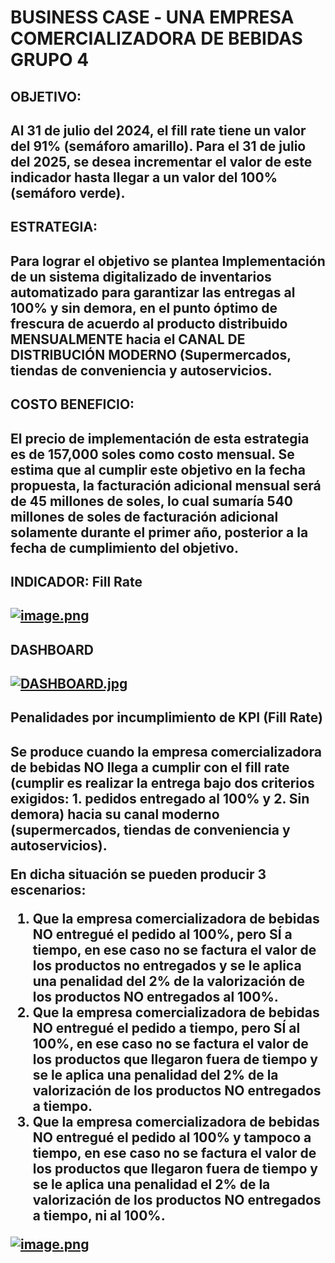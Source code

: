# BUSINESS CASE ‐ UNA EMPRESA COMERCIALIZADORA DE BEBIDAS   GRUPO 4
<h2>OBJETIVO:<h2>
Al 31 de julio del 2024, el fill rate tiene un valor del 91% (semáforo amarillo). Para el 31 de julio del 2025, se desea incrementar el valor de este indicador hasta llegar a un valor del 100% (semáforo verde).
<h2>ESTRATEGIA:<h2>
Para lograr el objetivo se plantea Implementación de un sistema digitalizado de inventarios automatizado para garantizar las entregas al 100% y sin demora, en el punto óptimo de frescura de acuerdo al producto distribuido MENSUALMENTE hacia el CANAL DE DISTRIBUCIÓN MODERNO (Supermercados, tiendas de conveniencia y autoservicios.
<h2>COSTO BENEFICIO:<h2>
  El precio de implementación de esta estrategia es de 157,000 soles como costo mensual. Se estima que al cumplir este objetivo en la fecha propuesta, la facturación adicional mensual será de 45 millones de soles, lo cual sumaría 540 millones de soles de facturación adicional solamente durante el primer año, posterior a la fecha de cumplimiento del objetivo.
<h2>INDICADOR: Fill Rate<h2>

[![image.png](https://i.postimg.cc/vmkpMrSr/image.png)](https://postimg.cc/GBPMxyRt)


<h2>DASHBOARD<h2>

[![DASHBOARD.jpg](https://i.postimg.cc/MHb4yhZ5/DASHBOARD.jpg)](https://postimg.cc/ctCXWknt)


<h2>Penalidades por incumplimiento de KPI (Fill Rate)<h2>
Se produce cuando la empresa comercializadora de bebidas NO llega a cumplir con el fill rate (cumplir es realizar la entrega bajo dos criterios exigidos: 1. pedidos entregado al 100% y 2. Sin demora) hacia  su canal moderno (supermercados, tiendas de conveniencia y autoservicios).

En dicha situación se pueden producir 3 escenarios: 
1. Que la empresa comercializadora de bebidas NO entregué el pedido al 100%, pero SÍ a tiempo, en ese caso no se factura el valor de los productos no entregados y se le aplica una penalidad del 2% de la valorización de los productos NO entregados al 100%.
2. Que la empresa comercializadora de bebidas NO entregué el pedido a tiempo, pero SÍ al 100%, en ese caso no se factura el valor de los productos que llegaron fuera de tiempo y se le aplica una penalidad del 2% de la valorización de los productos NO entregados a tiempo.
3. Que la empresa comercializadora de bebidas NO entregué el pedido al 100% y tampoco a tiempo, en ese caso no se factura el valor de los productos que llegaron fuera de tiempo y se le aplica una penalidad el 2% de la valorización de los productos NO entregados a tiempo, ni al 100%.

[![image.png](https://i.postimg.cc/tT68gsLL/image.png)](https://postimg.cc/Q9Xf4dNb)


